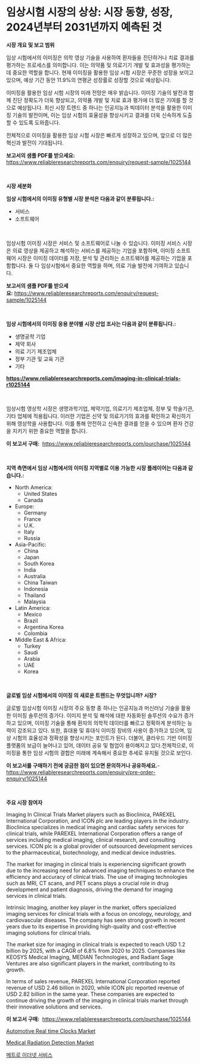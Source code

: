 <p><h1>임상시험 시장의 상상: 시장 동향, 성장, 2024년부터 2031년까지 예측된 것</h1></p><p><strong>시장 개요 및 보고 범위</strong></p>
<p><p>임상 시험에서의 이미징은 의학 영상 기술을 사용하여 환자들을 진단하거나 치료 결과를 평가하는 프로세스를 의미합니다. 이는 의약품 및 의료기기 개발 및 효과성을 평가하는 데 중요한 역할을 합니다. 현재 이미징을 활용한 임상 시험 시장은 꾸준한 성장을 보이고 있으며, 예상 기간 동안 11.9%의 연평균 성장률로 성장할 것으로 예상됩니다. </p><p>이미징을 활용한 임상 시험 시장의 미래 전망은 매우 밝습니다. 이미징 기술의 발전과 함께 진단 정확도가 더욱 향상되고, 의약품 개발 및 치료 효과 평가에 더 많은 기여를 할 것으로 예상됩니다. 최신 시장 트렌드 중 하나는 인공지능과 빅데이터 분석을 활용한 이미징 기술의 발전이며, 이는 임상 시험의 효율성을 향상시키고 결과를 더욱 신속하게 도출할 수 있도록 도와줍니다.</p><p>전체적으로 이미징을 활용한 임상 시험 시장은 빠르게 성장하고 있으며, 앞으로 더 많은 혁신과 발전이 기대됩니다.</p></p>
<p><strong>보고서의 샘플 PDF를 받으세요:</strong> <a href="https://www.reliableresearchreports.com/enquiry/request-sample/1025144">https://www.reliableresearchreports.com/enquiry/request-sample/1025144</a></p>
<p>&nbsp;</p>
<p><strong>시장 세분화</strong></p>
<p><strong>임상 시험에서의 이미징 유형별 시장 분석은 다음과 같이 분류됩니다.:</strong></p>
<p><ul><li>서비스</li><li>소프트웨어</li></ul></p>
<p>&nbsp;</p>
<p><p>임상시험 이미징 시장은 서비스 및 소프트웨어로 나눌 수 있습니다. 이미징 서비스 시장은 의료 영상을 제공하고 해석하는 서비스를 제공하는 기업을 포함하며, 이미징 소프트웨어 시장은 이미징 데이터를 저장, 분석 및 관리하는 소프트웨어를 제공하는 기업을 포함합니다. 둘 다 임상시험에서 중요한 역할을 하며, 의료 기술 발전에 기여하고 있습니다.</p></p>
<p><strong>보고서의 샘플 PDF를 받으세요:</strong>&nbsp;<a href="https://www.reliableresearchreports.com/enquiry/request-sample/1025144">https://www.reliableresearchreports.com/enquiry/request-sample/1025144</a></p>
<p>&nbsp;</p>
<p><strong> 임상 시험에서의 이미징 응용 분야별 시장 산업 조사는 다음과 같이 분류됩니다.:</strong></p>
<p><ul><li>생명공학 기업</li><li>제약 회사</li><li>의료 기기 제조업체</li><li>정부 기관 및 교육 기관</li><li>기타</li></ul></p>
<p><strong><a href="https://www.reliableresearchreports.com/imaging-in-clinical-trials-r1025144">https://www.reliableresearchreports.com/imaging-in-clinical-trials-r1025144</a></strong></p>
<p>&nbsp;</p>
<p><p>임상시험 영상학 시장은 생명과학기업, 제약기업, 의료기기 제조업체, 정부 및 학술기관, 기타 업체에 적용됩니다. 이러한 기업은 신약 및 의료기기의 효과를 확인하고 확신하기 위해 영상학을 사용합니다. 이를 통해 안전하고 신속한 결과를 얻을 수 있으며 환자 건강을 지키기 위한 중요한 역할을 합니다.</p></p>
<p><strong>이 보고서 구매:</strong>&nbsp; <a href="https://www.reliableresearchreports.com/purchase/1025144">https://www.reliableresearchreports.com/purchase/1025144</a></p>
<p>&nbsp;</p>
<p><strong>지역 측면에서 임상 시험에서의 이미징 지역별로 이용 가능한 시장 플레이어는 다음과 같습니다.:</strong></p>
<p><ul>
    <li>
        North America:
        <ul>
            <li>United States</li>
            <li>Canada</li>
        </ul>
    </li>
    <li>
        Europe:
        <ul>
            <li>Germany</li>
            <li>France</li>
            <li>U.K.</li>
            <li>Italy</li>
            <li>Russia</li>
        </ul>
    </li>
    <li>
        Asia-Pacific:
        <ul>
            <li>China</li>
            <li>Japan</li>
            <li>South Korea</li>
            <li>India</li>
            <li>Australia</li>
            <li>China Taiwan</li>
            <li>Indonesia</li>
            <li>Thailand</li>
            <li>Malaysia</li>
        </ul>
    </li>
    <li>
        Latin America:
        <ul>
            <li>Mexico</li>
            <li>Brazil</li>
            <li>Argentina Korea</li>
            <li>Colombia</li>
        </ul>
    </li>
    <li>
        Middle East & Africa:
        <ul>
            <li>Turkey</li>
            <li>Saudi</li>
            <li>Arabia</li>
            <li>UAE</li>
            <li>Korea</li>
        </ul>
    </li>
    </ul></p>
<p>&nbsp;</p>
<p><strong>글로벌 임상 시험에서의 이미징 의 새로운 트렌드는 무엇입니까? 시장?</strong></p>
<p><p>글로벌 임상시험 이미징 시장의 주요 동향 중 하나는 인공지능과 머신러닝 기술을 활용한 이미징 솔루션의 증가다. 이미지 분석 및 해석에 대한 자동화된 솔루션의 수요가 증가하고 있으며, 이미징 기술을 통해 환자의 의학적 데이터를 빠르고 정확하게 분석하는 능력이 강조되고 있다. 또한, 휴대용 및 휴대식 이미징 장비의 사용이 증가하고 있으며, 임상 시험의 효율성과 정확성을 향상시키는 포인트가 된다. 더불어, 클라우드 기반 이미징 플랫폼의 보급이 늘어나고 있어, 데이터 공유 및 협업이 용이해지고 있다.전체적으로, 이미징을 통한 임상 시험의 결합은 미래에 계속해서 중요한 추세로 유지될 것으로 보인다.</p></p>
<p><strong>이 보고서를 구매하기 전에 궁금한 점이 있으면 문의하거나 공유하세요.</strong>- <a href="https://www.reliableresearchreports.com/enquiry/pre-order-enquiry/1025144">https://www.reliableresearchreports.com/enquiry/pre-order-enquiry/1025144</a></p>
<p>&nbsp;</p>
<p><strong>주요 시장 참여자</strong></p>
<p><p>Imaging In Clinical Trials Market players such as Bioclinica, PAREXEL International Corporation, and ICON plc are leading players in the industry. Bioclinica specializes in medical imaging and cardiac safety services for clinical trials, while PAREXEL International Corporation offers a range of services including medical imaging, clinical research, and consulting services. ICON plc is a global provider of outsourced development services to the pharmaceutical, biotechnology, and medical device industries.</p><p>The market for imaging in clinical trials is experiencing significant growth due to the increasing need for advanced imaging techniques to enhance the efficiency and accuracy of clinical trials. The use of imaging technologies such as MRI, CT scans, and PET scans plays a crucial role in drug development and patient diagnosis, driving the demand for imaging services in clinical trials.</p><p>Intrinsic Imaging, another key player in the market, offers specialized imaging services for clinical trials with a focus on oncology, neurology, and cardiovascular diseases. The company has seen strong growth in recent years due to its expertise in providing high-quality and cost-effective imaging solutions for clinical trials.</p><p>The market size for imaging in clinical trials is expected to reach USD 1.2 billion by 2025, with a CAGR of 6.8% from 2020 to 2025. Companies like KEOSYS Medical Imaging, MEDIAN Technologies, and Radiant Sage Ventures are also significant players in the market, contributing to its growth.</p><p>In terms of sales revenue, PAREXEL International Corporation reported revenue of USD 2.46 billion in 2020, while ICON plc reported revenue of USD 2.82 billion in the same year. These companies are expected to continue driving the growth of the imaging in clinical trials market through their innovative solutions and services.</p></p>
<p><strong>이 보고서 구매:</strong>&nbsp;&nbsp;<a href="https://www.reliableresearchreports.com/purchase/1025144">https://www.reliableresearchreports.com/purchase/1025144</a></p>
<p><p><a href="https://scarlet-rocket-c63.notion.site/Automotive-Real-time-Clocks-Market-Comprehensive-Assessment-by-Type-Application-and-Geography-a5021e23814c4ba5a2da8c5f8ac9d555">Automotive Real time Clocks Market</a></p><p><a href="https://github.com/GroverBarry/Market-Research-Report-List-4/blob/main/medical-radiation-detection-market.md">Medical Radiation Detection Market</a></p><p><a href="https://github.com/idcefvhkdut6/Market-Research-Report-List-1/blob/main/994334123907.md">메트로 이더넷 서비스</a></p></p>